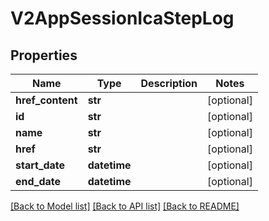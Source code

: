 # V2AppSessionIcaStepLog

## Properties
Name | Type | Description | Notes
------------ | ------------- | ------------- | -------------
**href_content** | **str** |  | [optional] 
**id** | **str** |  | [optional] 
**name** | **str** |  | [optional] 
**href** | **str** |  | [optional] 
**start_date** | **datetime** |  | [optional] 
**end_date** | **datetime** |  | [optional] 

[[Back to Model list]](../README.md#documentation-for-models) [[Back to API list]](../README.md#documentation-for-api-endpoints) [[Back to README]](../README.md)

